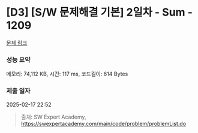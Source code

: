 # [D3] [S/W 문제해결 기본] 2일차 - Sum - 1209 

[문제 링크](https://swexpertacademy.com/main/code/problem/problemDetail.do?contestProbId=AV13_BWKACUCFAYh) 

### 성능 요약

메모리: 74,112 KB, 시간: 117 ms, 코드길이: 614 Bytes

### 제출 일자

2025-02-17 22:52



> 출처: SW Expert Academy, https://swexpertacademy.com/main/code/problem/problemList.do